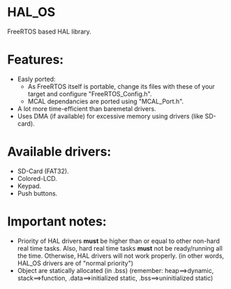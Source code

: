 # HAL_OS
FreeRTOS based HAL library.

# Features:
  * Easly ported:
    * As FreeRTOS itself is portable, change its files with these of your target and configure "FreeRTOS_Config.h".
    * MCAL dependancies are ported using "MCAL_Port.h".
  * A lot more time-efficient than baremetal drivers.
  * Uses DMA (if available) for excessive memory using drivers (like SD-card).

# Available drivers:
  * SD-Card (FAT32).
  * Colored-LCD.
  * Keypad.
  * Push buttons.

# Important notes:
  * Priority of HAL drivers **must** be higher than or equal to other non-hard real time tasks. Also, hard real time tasks **must** not be ready/running all the time. Otherwise, HAL drivers will not work properly. (in other words, HAL_OS drivers are of "normal priority")
  * Object are statically allocated (in .bss) (remember: heap==>dynamic, stack==>function, .data==>initialized static, .bss==>uninitialized static)

